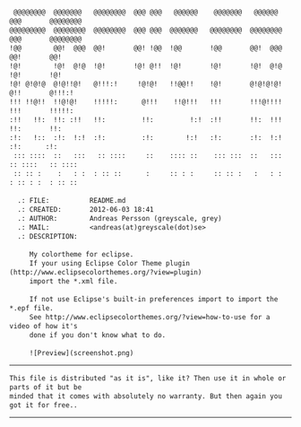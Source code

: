 
     @@@@@@@@  @@@@@@@   @@@@@@@@  @@@ @@@   @@@@@@    @@@@@@@   @@@@@@   @@@       @@@@@@@@
    @@@@@@@@@  @@@@@@@@  @@@@@@@@  @@@ @@@  @@@@@@@   @@@@@@@@  @@@@@@@@  @@@       @@@@@@@@
    !@@        @@!  @@@  @@!       @@! !@@  !@@       !@@       @@!  @@@  @@!       @@!
    !@!        !@!  @!@  !@!       !@! @!!  !@!       !@!       !@!  @!@  !@!       !@!
    !@! @!@!@  @!@!!@!   @!!!:!     !@!@!   !!@@!!    !@!       @!@!@!@!  @!!       @!!!:!
    !!! !!@!!  !!@!@!    !!!!!:      @!!!    !!@!!!   !!!       !!!@!!!!  !!!       !!!!!:
    :!!   !!:  !!: :!!   !!:         !!:         !:!  :!!       !!:  !!!  !!:       !!:
    :!:   !::  :!:  !:!  :!:         :!:        !:!   :!:       :!:  !:!   :!:      :!:
     ::: ::::  ::   :::   :: ::::     ::    :::: ::    ::: :::  ::   :::   :: ::::   :: ::::
     :: :: :    :   : :  : :: ::      :     :: : :     :: :: :   :   : :  : :: : :  : :: ::

      .: FILE:          README.md
      .: CREATED:       2012-06-03 18:41
      .: AUTHOR:        Andreas Persson (greyscale, grey)
      .: MAIL:          <andreas(at)greyscale(dot)se>
      .: DESCRIPTION:   
      
         My colortheme for eclipse.
         If your using Eclipse Color Theme plugin  (http://www.eclipsecolorthemes.org/?view=plugin)
         import the *.xml file.

         If not use Eclipse's built-in preferences import to import the *.epf file.
         See http://www.eclipsecolorthemes.org/?view=how-to-use for a video of how it's
         done if you don't know what to do.

         ![Preview](screenshot.png)


   __________________________________________________________________________________________
    This file is distributed "as it is", like it? Then use it in whole or parts of it but be
    minded that it comes with absolutely no warranty. But then again you got it for free..
   __________________________________________________________________________________________



